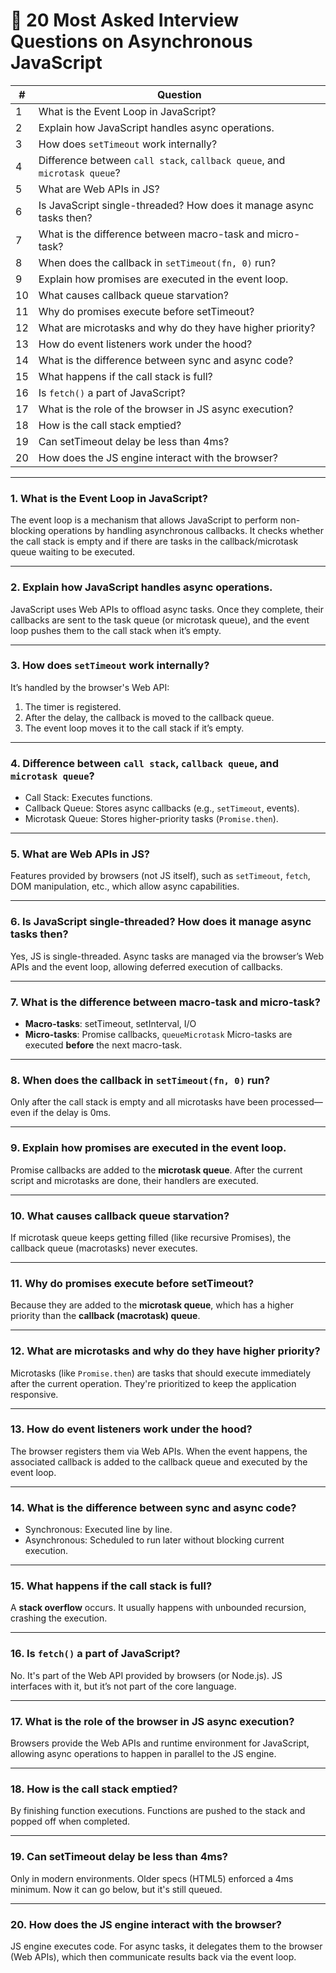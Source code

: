 # 💬 20 Most Asked Interview Questions on Asynchronous JavaScript

| #   | Question                                                                  |
| --- | ------------------------------------------------------------------------- |
| 1   | What is the Event Loop in JavaScript?                                     |
| 2   | Explain how JavaScript handles async operations.                          |
| 3   | How does `setTimeout` work internally?                                    |
| 4   | Difference between `call stack`, `callback queue`, and `microtask queue`? |
| 5   | What are Web APIs in JS?                                                  |
| 6   | Is JavaScript single-threaded? How does it manage async tasks then?       |
| 7   | What is the difference between macro-task and micro-task?                 |
| 8   | When does the callback in `setTimeout(fn, 0)` run?                        |
| 9   | Explain how promises are executed in the event loop.                      |
| 10  | What causes callback queue starvation?                                    |
| 11  | Why do promises execute before setTimeout?                                |
| 12  | What are microtasks and why do they have higher priority?                 |
| 13  | How do event listeners work under the hood?                               |
| 14  | What is the difference between sync and async code?                       |
| 15  | What happens if the call stack is full?                                   |
| 16  | Is `fetch()` a part of JavaScript?                                        |
| 17  | What is the role of the browser in JS async execution?                    |
| 18  | How is the call stack emptied?                                            |
| 19  | Can setTimeout delay be less than 4ms?                                    |
| 20  | How does the JS engine interact with the browser?                         |

---

### 1. What is the Event Loop in JavaScript?

The event loop is a mechanism that allows JavaScript to perform non-blocking operations by handling asynchronous callbacks. It checks whether the call stack is empty and if there are tasks in the callback/microtask queue waiting to be executed.

---

### 2. Explain how JavaScript handles async operations.

JavaScript uses Web APIs to offload async tasks. Once they complete, their callbacks are sent to the task queue (or microtask queue), and the event loop pushes them to the call stack when it’s empty.

---

### 3. How does `setTimeout` work internally?

It’s handled by the browser's Web API:

1. The timer is registered.
2. After the delay, the callback is moved to the callback queue.
3. The event loop moves it to the call stack if it’s empty.

---

### 4. Difference between `call stack`, `callback queue`, and `microtask queue`?

- Call Stack: Executes functions.
- Callback Queue: Stores async callbacks (e.g., `setTimeout`, events).
- Microtask Queue: Stores higher-priority tasks (`Promise.then`).

---

### 5. What are Web APIs in JS?

Features provided by browsers (not JS itself), such as `setTimeout`, `fetch`, DOM manipulation, etc., which allow async capabilities.

---

### 6. Is JavaScript single-threaded? How does it manage async tasks then?

Yes, JS is single-threaded. Async tasks are managed via the browser’s Web APIs and the event loop, allowing deferred execution of callbacks.

---

### 7. What is the difference between macro-task and micro-task?

- **Macro-tasks**: setTimeout, setInterval, I/O
- **Micro-tasks**: Promise callbacks, `queueMicrotask`
  Micro-tasks are executed **before** the next macro-task.

---

### 8. When does the callback in `setTimeout(fn, 0)` run?

Only after the call stack is empty and all microtasks have been processed—even if the delay is 0ms.

---

### 9. Explain how promises are executed in the event loop.

Promise callbacks are added to the **microtask queue**. After the current script and microtasks are done, their handlers are executed.

---

### 10. What causes callback queue starvation?

If microtask queue keeps getting filled (like recursive Promises), the callback queue (macrotasks) never executes.

---

### 11. Why do promises execute before setTimeout?

Because they are added to the **microtask queue**, which has a higher priority than the **callback (macrotask) queue**.

---

### 12. What are microtasks and why do they have higher priority?

Microtasks (like `Promise.then`) are tasks that should execute immediately after the current operation. They're prioritized to keep the application responsive.

---

### 13. How do event listeners work under the hood?

The browser registers them via Web APIs. When the event happens, the associated callback is added to the callback queue and executed by the event loop.

---

### 14. What is the difference between sync and async code?

- Synchronous: Executed line by line.
- Asynchronous: Scheduled to run later without blocking current execution.

---

### 15. What happens if the call stack is full?

A **stack overflow** occurs. It usually happens with unbounded recursion, crashing the execution.

---

### 16. Is `fetch()` a part of JavaScript?

No. It's part of the Web API provided by browsers (or Node.js). JS interfaces with it, but it’s not part of the core language.

---

### 17. What is the role of the browser in JS async execution?

Browsers provide the Web APIs and runtime environment for JavaScript, allowing async operations to happen in parallel to the JS engine.

---

### 18. How is the call stack emptied?

By finishing function executions. Functions are pushed to the stack and popped off when completed.

---

### 19. Can setTimeout delay be less than 4ms?

Only in modern environments. Older specs (HTML5) enforced a 4ms minimum. Now it can go below, but it's still queued.

---

### 20. How does the JS engine interact with the browser?

JS engine executes code. For async tasks, it delegates them to the browser (Web APIs), which then communicate results back via the event loop.
